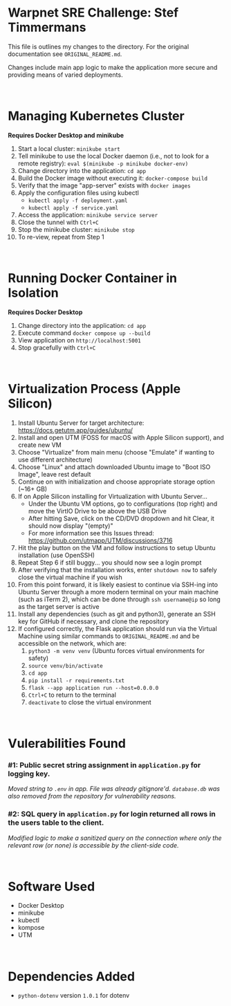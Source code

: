 # Warpnet SRE Challenge: Stef Timmermans
This file is outlines my changes to the directory. For the original documentation see `ORIGINAL_README.md`. 

Changes include main app logic to make the application more secure and providing means of varied deployments.

<br>

# Managing Kubernetes Cluster
**Requires Docker Desktop and minikube**

1. Start a local cluster: `minikube start`
2. Tell minikube to use the local Docker daemon (i.e., not to look for a remote registry): `eval $(minikube -p minikube docker-env)`
3. Change directory into the application: `cd app`
4. Build the Docker image without executing it: `docker-compose build`
5. Verify that the image "app-server" exists with `docker images`
5. Apply the configuration files using kubectl
    - `kubectl apply -f deployment.yaml`
    - `kubectl apply -f service.yaml`
6. Access the application: `minikube service server`
7. Close the tunnel with `Ctrl+C`
8. Stop the minikube cluster: `minikube stop`
9. To re-view, repeat from Step 1

<br>

# Running Docker Container in Isolation 
**Requires Docker Desktop**

1. Change directory into the application: `cd app`
2. Execute command `docker compose up --build`
3. View application on `http://localhost:5001`
4. Stop gracefully with `Ctrl+C`

<br>

# Virtualization Process (Apple Silicon)

1. Install Ubuntu Server for target architecture: https://docs.getutm.app/guides/ubuntu/
2. Install and open UTM (FOSS for macOS with Apple Silicon support), and create new VM
3. Choose "Virtualize" from main menu (choose "Emulate" if wanting to use different architecture)
4. Choose "Linux" and attach downloaded Ubuntu image to "Boot ISO Image", leave rest default
5. Continue on with initialization and choose appropriate storage option (~16+ GB)
6. If on Apple Silicon installing for Virtualization with Ubuntu Server...
    - Under the Ubuntu VM options, go to configurations (top right) and move the VirtIO Drive to be above the USB Drive
    - After hitting Save, click on the CD/DVD dropdown and hit Clear, it should now display "(empty)"
    - For more information see this Issues thread: https://github.com/utmapp/UTM/discussions/3716
7. Hit the play button on the VM and follow instructions to setup Ubuntu installation (use OpenSSH)
8. Repeat Step 6 if still buggy... you should now see a login prompt
9. After verifying that the installation works, enter `shutdown now` to safely close the virtual machine if you wish
10. From this point forward, it is likely easiest to continue via SSH-ing into Ubuntu Server through a more modern terminal on your main machine (such as iTerm 2), which can be done through `ssh username@ip` so long as the target server is active
11. Install any dependencies (such as git and python3), generate an SSH key for GitHub if necessary, and clone the repository
12. If configured correctly, the Flask application should run via the Virtual Machine using similar commands to `ORIGINAL_README.md` and be accessible on the network, which are:
    1. `python3 -m venv venv` (Ubuntu forces virtual environments for safety)
    2. `source venv/bin/activate`
    3. `cd app`
    4. `pip install -r requirements.txt`
    5. `flask --app application run --host=0.0.0.0`
    6. `Ctrl+C` to return to the terminal
    7. `deactivate` to close the virtual environment

<br>

# Vulerabilities Found

### #1: Public secret string assignment in `application.py` for logging key.

*Moved string to `.env` in app. File was already gitignore'd. `database.db` was also removed from the repository for vulnerability reasons.*

### #2: SQL query in `application.py` for login returned all rows in the users table to the client.

*Modified logic to make a sanitized query on the connection where only the relevant row (or none) is accessible by the client-side code.*

<br>

# Software Used

- Docker Desktop
- minikube
- kubectl
- kompose
- UTM

<br>

# Dependencies Added

- `python-dotenv` version `1.0.1` for dotenv
